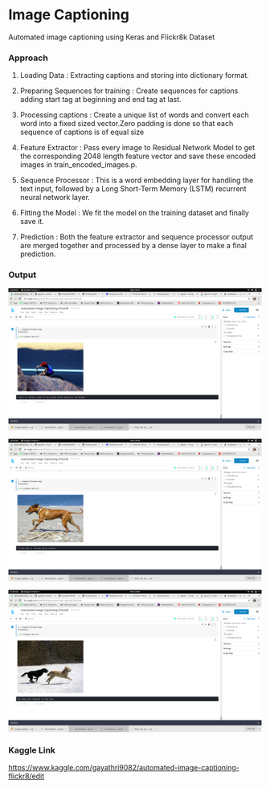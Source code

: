# Image Captioning

Automated image captioning using Keras and Flickr8k Dataset

### Approach

1. Loading Data : 
   Extracting captions and storing into dictionary format.

2. Preparing Sequences for training :
   Create sequences for captions adding start tag at beginning and end tag at last.

3. Processing captions :
   Create a unique list of words and convert each word into a fixed sized vector.Zero padding is done so that each sequence of captions is of equal size

4. Feature Extractor :
   Pass every image to Residual Network Model to get the corresponding 2048 length feature vector and save these encoded images in train_encoded_images.p.

5. Sequence Processor :
   This is a word embedding layer for handling the text input, followed by a Long Short-Term Memory (LSTM) recurrent neural network layer.

6. Fitting the Model :
   We fit the model on the training dataset and finally save it.

7. Prediction :
   Both the feature extractor and sequence processor output are merged together and processed by a dense layer to make a final prediction.
   
 ### Output
 
 ![Output 1](https://github.com/gayathri-venu/Image-Captioning/blob/master/output/1.png)
 
 ![Output 2](https://github.com/gayathri-venu/Image-Captioning/blob/master/output/2.png)
 
 ![Output 3](https://github.com/gayathri-venu/Image-Captioning/blob/master/output/3.png)
  
  
 
 ### Kaggle Link
 
 https://www.kaggle.com/gayathri9082/automated-image-captioning-flickr8/edit
 
 
    
  
     
    
  
